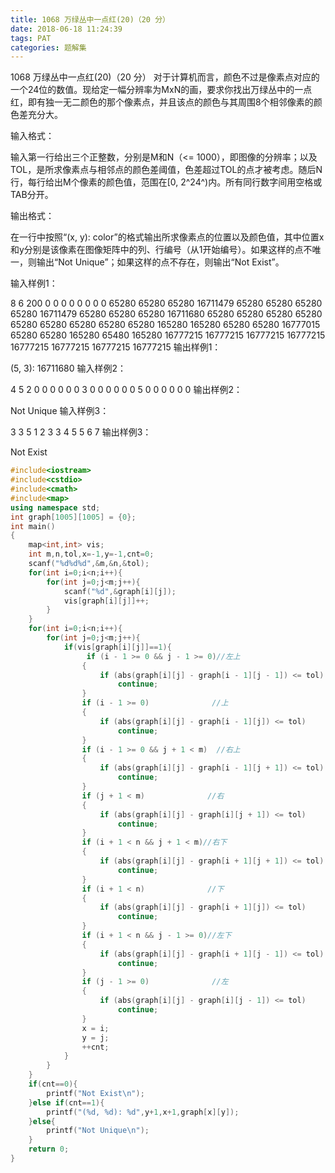 ```yaml
---
title: 1068 万绿丛中一点红(20)（20 分）
date: 2018-06-18 11:24:39
tags: PAT
categories: 题解集
---
```


1068 万绿丛中一点红(20)（20 分）
对于计算机而言，颜色不过是像素点对应的一个24位的数值。现给定一幅分辨率为MxN的画，要求你找出万绿丛中的一点红，即有独一无二颜色的那个像素点，并且该点的颜色与其周围8个相邻像素的颜色差充分大。

输入格式：

输入第一行给出三个正整数，分别是M和N（<= 1000），即图像的分辨率；以及TOL，是所求像素点与相邻点的颜色差阈值，色差超过TOL的点才被考虑。随后N行，每行给出M个像素的颜色值，范围在[0, 2^24^)内。所有同行数字间用空格或TAB分开。

输出格式：

在一行中按照“(x, y): color”的格式输出所求像素点的位置以及颜色值，其中位置x和y分别是该像素在图像矩阵中的列、行编号（从1开始编号）。如果这样的点不唯一，则输出“Not Unique”；如果这样的点不存在，则输出“Not Exist”。

输入样例1：

8 6 200
0    0    0        0        0        0        0        0
65280    65280    65280    16711479 65280    65280    65280    65280
16711479 65280    65280    65280    16711680 65280    65280    65280
65280    65280    65280    65280    65280    65280    165280   165280
65280    65280    16777015 65280    65280    165280   65480    165280
16777215 16777215 16777215 16777215 16777215 16777215 16777215 16777215
输出样例1：

(5, 3): 16711680
输入样例2：

4 5 2
0 0 0 0
0 0 3 0
0 0 0 0
0 5 0 0
0 0 0 0
输出样例2：

Not Unique
输入样例3：

3 3 5
1 2 3
3 4 5
5 6 7
输出样例3：

Not Exist

```cpp
#include<iostream>
#include<cstdio>
#include<cmath>
#include<map>
using namespace std;
int graph[1005][1005] = {0};
int main()
{
    map<int,int> vis;
    int m,n,tol,x=-1,y=-1,cnt=0;
    scanf("%d%d%d",&m,&n,&tol);
    for(int i=0;i<n;i++){
        for(int j=0;j<m;j++){
            scanf("%d",&graph[i][j]);
            vis[graph[i][j]]++;
        }
    }
    for(int i=0;i<n;i++){
        for(int j=0;j<m;j++){
            if(vis[graph[i][j]]==1){
                 if (i - 1 >= 0 && j - 1 >= 0)//左上
                {
                    if (abs(graph[i][j] - graph[i - 1][j - 1]) <= tol)
                        continue;
                }
                if (i - 1 >= 0)              //上
                {
                    if (abs(graph[i][j] - graph[i - 1][j]) <= tol)
                        continue;
                }
                if (i - 1 >= 0 && j + 1 < m)  //右上
                {
                    if (abs(graph[i][j] - graph[i - 1][j + 1]) <= tol)
                        continue;
                }
                if (j + 1 < m)              //右
                {
                    if (abs(graph[i][j] - graph[i][j + 1]) <= tol)
                        continue;
                }
                if (i + 1 < n && j + 1 < m)//右下
                {
                    if (abs(graph[i][j] - graph[i + 1][j + 1]) <= tol)
                        continue;
                }
                if (i + 1 < n)              //下
                {
                    if (abs(graph[i][j] - graph[i + 1][j]) <= tol)
                        continue;
                }
                if (i + 1 < n && j - 1 >= 0)//左下
                {
                    if (abs(graph[i][j] - graph[i + 1][j - 1]) <= tol)
                        continue;
                }
                if (j - 1 >= 0)              //左
                {
                    if (abs(graph[i][j] - graph[i][j - 1]) <= tol)
                        continue;
                }
                x = i;
                y = j;
                ++cnt;
            }
        }
    }
    if(cnt==0){
        printf("Not Exist\n");
    }else if(cnt==1){
        printf("(%d, %d): %d",y+1,x+1,graph[x][y]);
    }else{
        printf("Not Unique\n");
    }
    return 0;
}

```